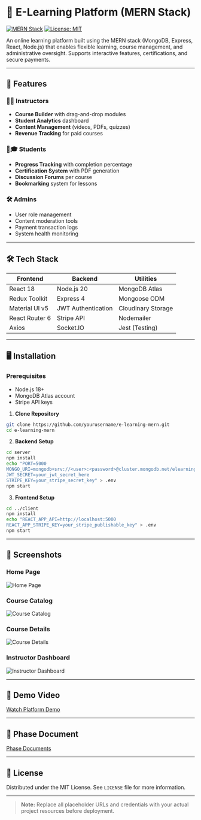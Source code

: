 # 🧠 E-Learning Platform (MERN Stack)

[![MERN Stack](https://img.shields.io/badge/Stack-MERN-%2300f.svg?style=flat&logo=MERN)](https://www.mongodb.com/mern-stack)
[![License: MIT](https://img.shields.io/badge/License-MIT-yellow.svg)](https://opensource.org/licenses/MIT)

An online learning platform built using the MERN stack (MongoDB, Express, React, Node.js) that enables flexible learning, course management, and administrative oversight. Supports interactive features, certifications, and secure payments.

---

## 🚀 Features

### 👩🏫 Instructors
- **Course Builder** with drag-and-drop modules
- **Student Analytics** dashboard
- **Content Management** (videos, PDFs, quizzes)
- **Revenue Tracking** for paid courses

### 👨🎓 Students
- **Progress Tracking** with completion percentage
- **Certification System** with PDF generation
- **Discussion Forums** per course
- **Bookmarking** system for lessons

### 🛠️ Admins
- User role management
- Content moderation tools
- Payment transaction logs
- System health monitoring

---

## 🛠️ Tech Stack

| **Frontend**       | **Backend**         | **Utilities**             |
|---------------------|---------------------|---------------------------|
| React 18            | Node.js 20          | MongoDB Atlas             |
| Redux Toolkit       | Express 4           | Mongoose ODM              |
| Material UI v5      | JWT Authentication  | Cloudinary Storage        |
| React Router 6      | Stripe API          | Nodemailer                |
| Axios               | Socket.IO           | Jest (Testing)            |

---

## 🖥️ Installation

### Prerequisites
- Node.js 18+
- MongoDB Atlas account
- Stripe API keys

1. **Clone Repository**
```bash
git clone https://github.com/yourusername/e-learning-mern.git
cd e-learning-mern
```

2. **Backend Setup**
```bash
cd server
npm install
echo "PORT=5000
MONGO_URI=mongodb+srv://<user>:<password>@cluster.mongodb.net/elearning
JWT_SECRET=your_jwt_secret_here
STRIPE_KEY=your_stripe_secret_key" > .env
npm start
```

3. **Frontend Setup**
```bash
cd ../client
npm install
echo "REACT_APP_API=http://localhost:5000
REACT_APP_STRIPE_KEY=your_stripe_publishable_key" > .env
npm start
```

---

## 📸 Screenshots

### Home Page
![Home Page](https://github.com/user-attachments/assets/c99cffce-a3ac-4c2d-a272-b50ca7ea224e)

### Course Catalog
![Course Catalog](https://github.com/user-attachments/assets/bfaf0828-3d19-4bd3-93fe-65118b4cd05b)

### Course Details
![Course Details](https://github.com/user-attachments/assets/453ec2e3-8f53-449c-bec9-f9a734ecfd1f)

### Instructor Dashboard
![Instructor Dashboard](https://github.com/user-attachments/assets/9b576764-6816-4c1c-af1b-a57adf67dc66)

---

## 🎥 Demo Video
[Watch Platform Demo](https://drive.google.com/file/d/1ihu2ZLT9wRR-_s2vNNQMW6P22mkupk5k/view?usp=drivesdk)

---

## 🎥 Phase Document
[Phase Documents](https://docs.google.com/document/d/1e1xXU9bZrT7AChNvd6Zq3yfa9ucBBD4Q/edit?usp=sharing&ouid=105479719341156952479&rtpof=true&sd=true)

---

## 📄 License

Distributed under the MIT License. See `LICENSE` file for more information.

---

> **Note:** Replace all placeholder URLs and credentials with your actual project resources before deployment.
